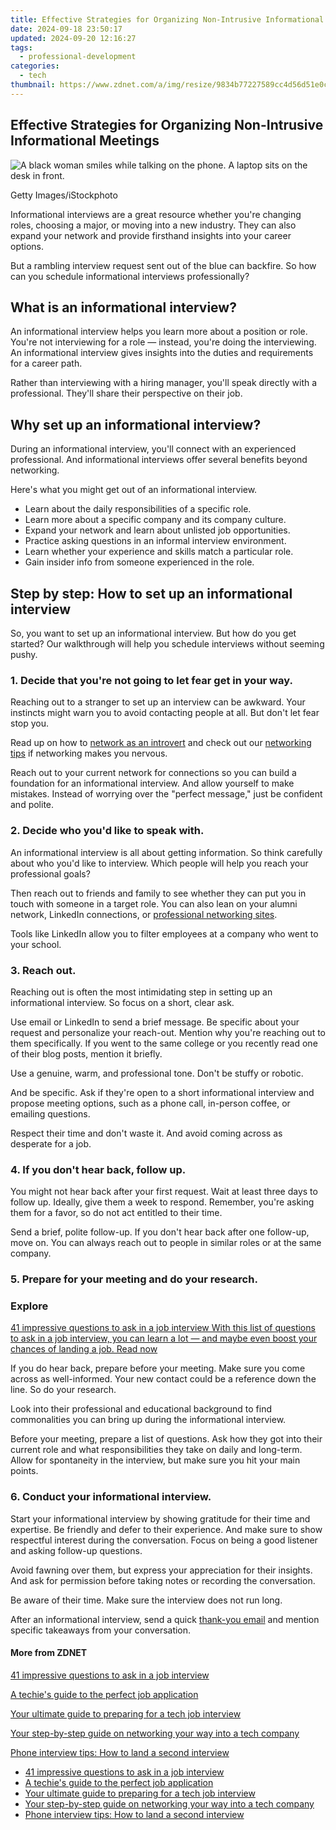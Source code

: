 ```yaml
---
title: Effective Strategies for Organizing Non-Intrusive Informational Meetings
date: 2024-09-18 23:50:17
updated: 2024-09-20 12:16:27
tags:
  - professional-development
categories:
  - tech
thumbnail: https://www.zdnet.com/a/img/resize/9834b77227589cc4d56d51e0cf90e590f80e40c3/2020/03/17/1264e1ba-e72a-4b08-880f-094a703c39fb/computeruserphoneistock-1148826177.jpg?width=278&height=156&fit=crop&auto=webp
---
```


## Effective Strategies for Organizing Non-Intrusive Informational Meetings

![A black woman smiles while talking on the phone. A laptop sits on the desk in front.](https://www.zdnet.com/a/img/resize/45b907e579b4ac47f30717e6d8cdbd32a180c8bd/2020/03/17/1264e1ba-e72a-4b08-880f-094a703c39fb/computeruserphoneistock-1148826177.jpg?auto=webp&width=1280)

Getty Images/iStockphoto

Informational interviews are a great resource whether you're changing roles, choosing a major, or moving into a new industry. They can also expand your network and provide firsthand insights into your career options. 

But a rambling interview request sent out of the blue can backfire. So how can you schedule informational interviews professionally?

## What is an informational interview?

An informational interview helps you learn more about a position or role. You're not interviewing for a role — instead, you're doing the interviewing. An informational interview gives insights into the duties and requirements for a career path.

Rather than interviewing with a hiring manager, you'll speak directly with a professional. They'll share their perspective on their job.

## Why set up an informational interview?

During an informational interview, you'll connect with an experienced professional. And informational interviews offer several benefits beyond networking. 

Here's what you might get out of an informational interview.

* Learn about the daily responsibilities of a specific role.
* Learn more about a specific company and its company culture.
* Expand your network and learn about unlisted job opportunities.
* Practice asking questions in an informal interview environment.
* Learn whether your experience and skills match a particular role.
* Gain insider info from someone experienced in the role.

## Step by step: How to set up an informational interview

So, you want to set up an informational interview. But how do you get started? Our walkthrough will help you schedule interviews without seeming pushy.

### 1\. Decide that you're not going to let fear get in your way.

Reaching out to a stranger to set up an interview can be awkward. Your instincts might warn you to avoid contacting people at all. But don't let fear stop you.

Read up on how to [network as an introvert](https://www.zdnet.com/education/professional-development/how-to-network-as-an-introvert/) and check out our [networking tips](https://www.zdnet.com/education/professional-development/tech-company-networking-tips/) if networking makes you nervous.

Reach out to your current network for connections so you can build a foundation for an informational interview. And allow yourself to make mistakes. Instead of worrying over the "perfect message," just be confident and polite.

### 2\. Decide who you'd like to speak with.

An informational interview is all about getting information. So think carefully about who you'd like to interview. Which people will help you reach your professional goals?

Then reach out to friends and family to see whether they can put you in touch with someone in a target role. You can also lean on your alumni network, LinkedIn connections, or [professional networking sites](https://www.zdnet.com/education/professional-development/best-networking-sites-for-tech-professionals/). 

Tools like LinkedIn allow you to filter employees at a company who went to your school.

### 3\. Reach out.

Reaching out is often the most intimidating step in setting up an informational interview. So focus on a short, clear ask. 

Use email or LinkedIn to send a brief message. Be specific about your request and personalize your reach-out. Mention why you're reaching out to them specifically. If you went to the same college or you recently read one of their blog posts, mention it briefly.

Use a genuine, warm, and professional tone. Don't be stuffy or robotic. 

And be specific. Ask if they're open to a short informational interview and propose meeting options, such as a phone call, in-person coffee, or emailing questions. 

Respect their time and don't waste it. And avoid coming across as desperate for a job. 

### 4\. If you don't hear back, follow up.

You might not hear back after your first request. Wait at least three days to follow up. Ideally, give them a week to respond. Remember, you're asking them for a favor, so do not act entitled to their time.

Send a brief, polite follow-up. If you don't hear back after one follow-up, move on. You can always reach out to people in similar roles or at the same company. 

### 5\. Prepare for your meeting and do your research.

### Explore

[41 impressive questions to ask in a job interview With this list of questions to ask in a job interview, you can learn a lot — and maybe even boost your chances of landing a job.  Read now](https://www.zdnet.com/article/questions-to-ask-in-an-interview/)

If you do hear back, prepare before your meeting. Make sure you come across as well-informed. Your new contact could be a reference down the line. So do your research. 

Look into their professional and educational background to find commonalities you can bring up during the informational interview.

 Before your meeting, prepare a list of questions. Ask how they got into their current role and what responsibilities they take on daily and long-term. Allow for spontaneity in the interview, but make sure you hit your main points.

### 6\. Conduct your informational interview.

Start your informational interview by showing gratitude for their time and expertise. Be friendly and defer to their experience. And make sure to show respectful interest during the conversation. Focus on being a good listener and asking follow-up questions.

Avoid fawning over them, but express your appreciation for their insights. And ask for permission before taking notes or recording the conversation. 

Be aware of their time. Make sure the interview does not run long.

After an informational interview, send a quick [thank-you email](https://www.zdnet.com/education/professional-development/how-to-write-an-interview-thank-you-email/) and mention specific takeaways from your conversation. 

#### More from **ZDNET**

[41 impressive questions to ask in a job interview](https://www.zdnet.com/article/questions-to-ask-in-an-interview/ "41 impressive questions to ask in a job interview")

[A techie's guide to the perfect job application](https://www.zdnet.com/article/tech-job-application-guide/ "A techie's guide to the perfect job application")

[Your ultimate guide to preparing for a tech job interview](https://www.zdnet.com/article/tech-job-interview-tips/ "Your ultimate guide to preparing for a tech job interview")

[Your step-by-step guide on networking your way into a tech company](https://www.zdnet.com/article/tech-company-networking-tips/ "Your step-by-step guide on networking your way into a tech company")

[Phone interview tips: How to land a second interview](https://www.zdnet.com/article/interview-tips-recent-grads/ "Phone interview tips: How to land a second interview")

* [41 impressive questions to ask in a job interview](https://www.zdnet.com/article/questions-to-ask-in-an-interview/ "41 impressive questions to ask in a job interview")
* [A techie's guide to the perfect job application](https://www.zdnet.com/article/tech-job-application-guide/ "A techie's guide to the perfect job application")
* [Your ultimate guide to preparing for a tech job interview](https://www.zdnet.com/article/tech-job-interview-tips/ "Your ultimate guide to preparing for a tech job interview")
* [Your step-by-step guide on networking your way into a tech company](https://www.zdnet.com/article/tech-company-networking-tips/ "Your step-by-step guide on networking your way into a tech company")
* [Phone interview tips: How to land a second interview](https://www.zdnet.com/article/interview-tips-recent-grads/ "Phone interview tips: How to land a second interview")

<ins class="adsbygoogle"
     style="display:block"
     data-ad-format="autorelaxed"
     data-ad-client="ca-pub-7571918770474297"
     data-ad-slot="1223367746"></ins>



<ins class="adsbygoogle"
     style="display:block"
     data-ad-client="ca-pub-7571918770474297"
     data-ad-slot="8358498916"
     data-ad-format="auto"
     data-full-width-responsive="true"></ins>
